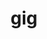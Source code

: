 ---
category: 3-letters
denotation: null
name: gig
reference_link: https://www.etymonline.com/word/gig
root_language: null
root_name: null
title: gig
type: free
word_sums:
- respelling: gig
  sum: 'Gig + '
---